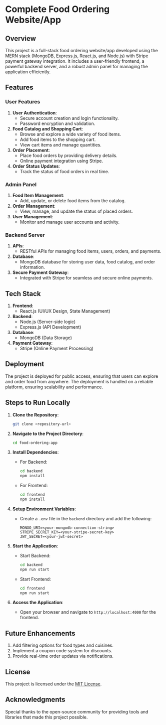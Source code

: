 # Complete Food Ordering Website/App

## Overview
This project is a full-stack food ordering website/app developed using the MERN stack (MongoDB, Express.js, React.js, and Node.js) with Stripe payment gateway integration. It includes a user-friendly frontend, a powerful backend server, and a robust admin panel for managing the application efficiently.

## Features

### User Features
1. **User Authentication**:
   - Secure account creation and login functionality.
   - Password encryption and validation.
2. **Food Catalog and Shopping Cart**:
   - Browse and explore a wide variety of food items.
   - Add food items to the shopping cart.
   - View cart items and manage quantities.
3. **Order Placement**:
   - Place food orders by providing delivery details.
   - Online payment integration using Stripe.
4. **Order Status Updates**:
   - Track the status of food orders in real time.

### Admin Panel
1. **Food Item Management**:
   - Add, update, or delete food items from the catalog.
2. **Order Management**:
   - View, manage, and update the status of placed orders.
3. **User Management**:
   - Monitor and manage user accounts and activity.

### Backend Server
1. **APIs**:
   - RESTful APIs for managing food items, users, orders, and payments.
2. **Database**:
   - MongoDB database for storing user data, food catalog, and order information.
3. **Secure Payment Gateway**:
   - Integrated with Stripe for seamless and secure online payments.

## Tech Stack
1. **Frontend**:
   - React.js (UI/UX Design, State Management)
2. **Backend**:
   - Node.js (Server-side logic)
   - Express.js (API Development)
3. **Database**:
   - MongoDB (Data Storage)
4. **Payment Gateway**:
   - Stripe (Online Payment Processing)

## Deployment
The project is deployed for public access, ensuring that users can explore and order food from anywhere. The deployment is handled on a reliable platform, ensuring scalability and performance.

## Steps to Run Locally

1. **Clone the Repository**:
   ```bash
   git clone <repository-url>
   ```

2. **Navigate to the Project Directory**:
   ```bash
   cd food-ordering-app
   ```

3. **Install Dependencies**:
   - For Backend:
     ```bash
     cd backend
     npm install
     ```
   - For Frontend:
     ```bash
     cd frontend
     npm install
     ```

4. **Setup Environment Variables**:
   - Create a `.env` file in the `backend` directory and add the following:
     ```env
     MONGO_URI=<your-mongodb-connection-string>
     STRIPE_SECRET_KEY=<your-stripe-secret-key>
     JWT_SECRET=<your-jwt-secret>
     ```

5. **Start the Application**:
   - Start Backend:
     ```bash
     cd backend
     npm run start
     ```
   - Start Frontend:
     ```bash
     cd frontend
     npm run start
     ```

6. **Access the Application**:
   - Open your browser and navigate to `http://localhost:4000` for the frontend.

## Future Enhancements
1. Add filtering options for food types and cuisines.
2. Implement a coupon code system for discounts.
3. Provide real-time order updates via notifications.

## License
This project is licensed under the [MIT License](LICENSE).

## Acknowledgments
Special thanks to the open-source community for providing tools and libraries that made this project possible.

